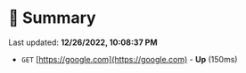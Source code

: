 # 📖 Summary
Last updated: **12/26/2022, 10:08:37 PM**

- `GET` [https://google.com](https://google.com) - **Up** (150ms)
